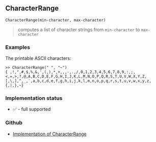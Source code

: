 ## CharacterRange

```
CharacterRange(min-character, max-character)
```

> computes a list of character strings from `min-character` to `max-character`


### Examples
 
The printable ASCII characters:

```
>> CharacterRange(" ", "~") 
{ ,!,",#,$,%,&,',(,),*,+,,,-,.,/,0,1,2,3,4,5,6,7,8,9,:,;,<,=,>,?,@,A,B,C,D,E,F,G,H,I,J,K,L,M,N,O,P,Q,R,S,T,U,V,W,X,Y,Z,[,\,],^,_,`,a,b,c,d,e,f,g,h,i,j,k,l,m,n,o,p,q,r,s,t,u,v,w,x,y,z,{,|,},~}

```

### Implementation status

* &#x2705; - full supported

### Github

* [Implementation of CharacterRange](https://github.com/axkr/symja_android_library/blob/master/symja_android_library/matheclipse-core/src/main/java/org/matheclipse/core/builtin/StringFunctions.java#L357) 
